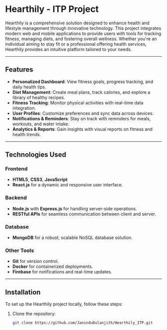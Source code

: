 # Hearthily - ITP Project

Hearthily is a comprehensive solution designed to enhance health and lifestyle management through innovative technology. This project integrates modern web and mobile applications to provide users with tools for tracking fitness, managing diets, and fostering overall wellness. Whether you're an individual aiming to stay fit or a professional offering health services, Hearthily provides an intuitive platform tailored to your needs.

---

## Features

- **Personalized Dashboard**: View fitness goals, progress tracking, and daily health tips.
- **Diet Management**: Create meal plans, track calories, and explore a library of healthy recipes.
- **Fitness Tracking**: Monitor physical activities with real-time data integration.
- **User Profiles**: Customize preferences and sync data across devices.
- **Notifications & Reminders**: Stay on track with reminders for meals, workouts, and water intake.
- **Analytics & Reports**: Gain insights with visual reports on fitness and health trends.

---

## Technologies Used

### Frontend
- **HTML5**, **CSS3**, **JavaScript**
- **React.js** for a dynamic and responsive user interface.

### Backend
- **Node.js** with **Express.js** for handling server-side operations.
- **RESTful APIs** for seamless communication between client and server.

### Database
- **MongoDB** for a robust, scalable NoSQL database solution.

### Other Tools
- **Git** for version control.
- **Docker** for containerized deployments.
- **Firebase** for notifications and real-time updates.

---

## Installation

To set up the Hearthily project locally, follow these steps:

1. Clone the repository:
   ```bash
   git clone https://github.com/JaninduDulanjith/Hearthily_ITP.git
